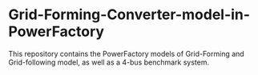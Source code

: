 # Grid-Forming-Converter-model-in-PowerFactory
This repository contains the PowerFactory models of Grid-Forming and Grid-following model, as well as a 4-bus benchmark system.
